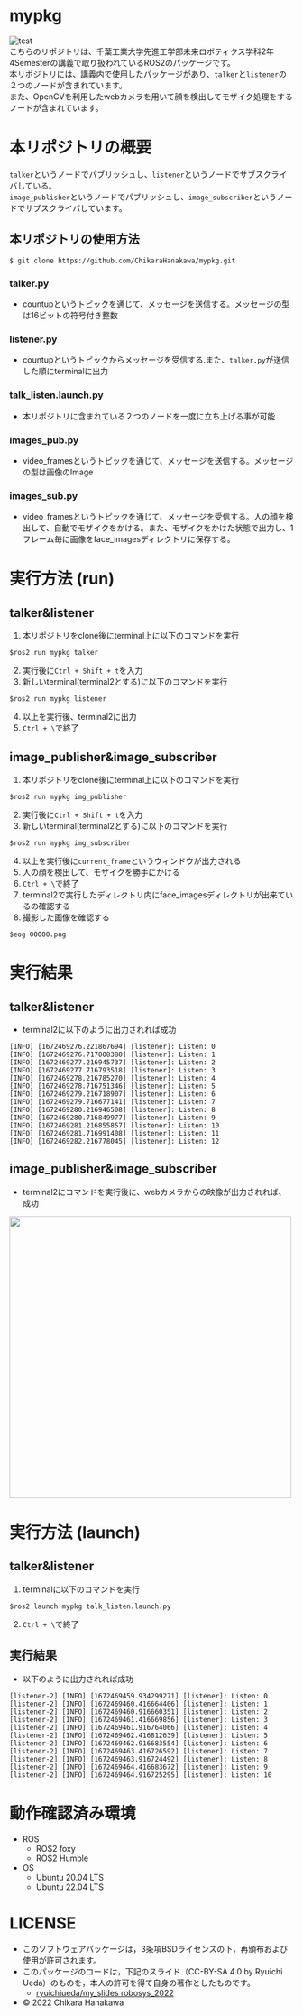 # mypkg
![test](https://github.com/ChikaraHanakawa/mypkg/actions/workflows/test.yml/badge.svg)  
こちらのリポジトリは、千葉工業大学先進工学部未来ロボティクス学科2年4Semesterの講義で取り扱われているROS2のパッケージです。  
本リポジトリには、講義内で使用したパッケージがあり、`talker`と`listener`の２つのノードが含まれています。  
また、OpenCVを利用したwebカメラを用いて顔を検出してモザイク処理をするノードが含まれています。
# 本リポジトリの概要
`talker`というノードでパブリッシュし、`listener`というノードでサブスクライバしている。  
`image_publisher`というノードでパブリッシュし、`image_subscriber`というノードでサブスクライバしています。  
## 本リポジトリの使用方法
```
$ git clone https://github.com/ChikaraHanakawa/mypkg.git
```
### talker.py
- countupというトピックを通じて、メッセージを送信する。メッセージの型は16ビットの符号付き整数  
### listener.py
- countupというトピックからメッセージを受信する.また、`talker.py`が送信した順にterminalに出力  
### talk_listen.launch.py
- 本リポジトリに含まれている２つのノードを一度に立ち上げる事が可能
### images_pub.py
- video_framesというトピックを通じて、メッセージを送信する。メッセージの型は画像のImage
### images_sub.py
- video_framesというトピックを通じて、メッセージを受信する。人の顔を検出して、自動でモザイクをかける。また、モザイクをかけた状態で出力し、1フレーム毎に画像をface_imagesディレクトリに保存する。
# 実行方法 (run)
## talker&listener
1. 本リポジトリをclone後にterminal上に以下のコマンドを実行  
```
$ros2 run mypkg talker
```
2. 実行後に`Ctrl + Shift + t`を入力  
3. 新しいterminal(terminal2とする)に以下のコマンドを実行
```
$ros2 run mypkg listener
```
4. 以上を実行後、terminal2に出力  
5. `Ctrl + \`で終了  
## image_publisher&image_subscriber
1. 本リポジトリをclone後にterminal上に以下のコマンドを実行
```
$ros2 run mypkg img_publisher
```
2. 実行後に`Ctrl + Shift + t`を入力
3. 新しいterminal(terminal2とする)に以下のコマンドを実行
```
$ros2 run mypkg img_subscriber
```
4. 以上を実行後に`current_frame`というウィンドウが出力される
5. 人の顔を検出して、モザイクを勝手にかける
6. `Ctrl + \`で終了
7. terminal2で実行したディレクトリ内にface_imagesディレクトリが出来ているの確認する
8. 撮影した画像を確認する
```
$eog 00000.png
```
# 実行結果
## talker&listener
- terminal2に以下のように出力されれば成功  
```
[INFO] [1672469276.221867694] [listener]: Listen: 0
[INFO] [1672469276.717008380] [listener]: Listen: 1
[INFO] [1672469277.216945737] [listener]: Listen: 2
[INFO] [1672469277.716793518] [listener]: Listen: 3
[INFO] [1672469278.216785270] [listener]: Listen: 4
[INFO] [1672469278.716751346] [listener]: Listen: 5
[INFO] [1672469279.216718907] [listener]: Listen: 6
[INFO] [1672469279.716677141] [listener]: Listen: 7
[INFO] [1672469280.216946508] [listener]: Listen: 8
[INFO] [1672469280.716849977] [listener]: Listen: 9
[INFO] [1672469281.216855857] [listener]: Listen: 10
[INFO] [1672469281.716991408] [listener]: Listen: 11
[INFO] [1672469282.216778045] [listener]: Listen: 12
```
## image_publisher&image_subscriber
- terminal2にコマンドを実行後に、webカメラからの映像が出力されれば、成功
<img src = "https://user-images.githubusercontent.com/85380968/210783726-44cda4b0-6af4-4090-b00d-fc2bea074c6a.png" width="500">  

# 実行方法 (launch)
## talker&listener
1. terminalに以下のコマンドを実行  
```
$ros2 launch mypkg talk_listen.launch.py
```
2. `Ctrl + \`で終了  
## 実行結果
- 以下のように出力されれば成功
```
[listener-2] [INFO] [1672469459.934299271] [listener]: Listen: 0
[listener-2] [INFO] [1672469460.416664406] [listener]: Listen: 1
[listener-2] [INFO] [1672469460.916660351] [listener]: Listen: 2
[listener-2] [INFO] [1672469461.416669856] [listener]: Listen: 3
[listener-2] [INFO] [1672469461.916764066] [listener]: Listen: 4
[listener-2] [INFO] [1672469462.416812639] [listener]: Listen: 5
[listener-2] [INFO] [1672469462.916683554] [listener]: Listen: 6
[listener-2] [INFO] [1672469463.416726592] [listener]: Listen: 7
[listener-2] [INFO] [1672469463.916724492] [listener]: Listen: 8
[listener-2] [INFO] [1672469464.416683672] [listener]: Listen: 9
[listener-2] [INFO] [1672469464.916725295] [listener]: Listen: 10
```
# 動作確認済み環境
- ROS
  - ROS2 foxy
  - ROS2 Humble
- OS
  - Ubuntu 20.04 LTS  
  - Ubuntu 22.04 LTS  
# LICENSE
  - このソフトウェアパッケージは，3条項BSDライセンスの下，再頒布および使用が許可されます。
  - このパッケージのコードは，下記のスライド（CC-BY-SA 4.0 by Ryuichi Ueda）のものを，本人の許可を得て自身の著作としたものです。
    - [ryuichiueda/my_slides robosys_2022](https://github.com/ryuichiueda/my_slides/tree/master/robosys_2022)
  - © 2022 Chikara Hanakawa
